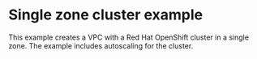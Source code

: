 # Single zone cluster example

This example creates a VPC with a Red Hat OpenShift cluster in a single zone. The example includes autoscaling for the cluster.
